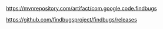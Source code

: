 https://mvnrepository.com/artifact/com.google.code.findbugs

https://github.com/findbugsproject/findbugs/releases